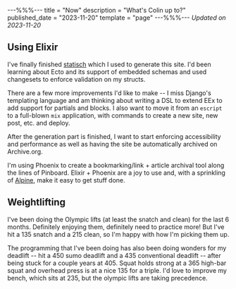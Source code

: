 ---%%%---
title = "Now"
description = "What's Colin up to?"
published_date = "2023-11-20"
template = "page"
---%%%---
_Updated on 2023-11-20_

## Using Elixir
I've finally finished [statisch](https://github.com/sw3dish/statisch) which I used to generate this site.
I'd been learning about Ecto and its support of embedded schemas and used changesets to enforce validation on my structs.

There are a few more improvements I'd like to make -- I miss Django's templating language and am thinking about writing a
DSL to extend EEx to add support for partials and blocks. I also want to move it from an `escript` to a full-blown
`mix` application, with commands to create a new site, new post, etc. and deploy.

After the generation part is finished, I want to start enforcing accessibility and performance
as well as having the site be automatically archived on Archive.org.

I'm using Phoenix to create a bookmarking/link + article archival tool along the lines of Pinboard. Elixir + Phoenix are a joy
to use and, with a sprinkling of [Alpine](https://alpinejs.dev/), make it easy to get stuff done.

## Weightlifting
I've been doing the Olympic lifts (at least the snatch and clean) for the last 6 months. Definitely enjoying them, definitely
need to practice more! But I've hit a 135 snatch and a 215 clean, so I'm happy with how I'm picking them up.

The programming that I've been doing has also been doing wonders for my deadlift -- 
hit a 450 sumo deadlift and a 435 conventional deadlift -- after being stuck for a couple years at 405.
Squat holds strong at a 365 high-bar squat and overhead press is at a nice 135 for a triple.
I'd love to improve my bench, which sits at 235, but the olympic lifts are taking precedence.
